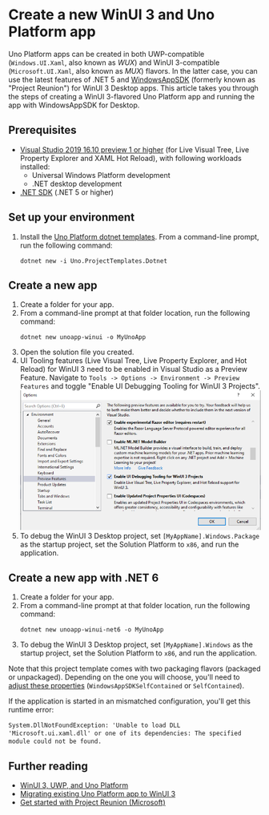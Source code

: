 # Create a new WinUI 3 and Uno Platform app

Uno Platform apps can be created in both UWP-compatible (`Windows.UI.Xaml`, also known as _WUX_) and WinUI 3-compatible (`Microsoft.UI.Xaml`, also known as _MUX_) flavors. In the latter case, you can use the latest features of .NET 5 and [WindowsAppSDK](https://docs.microsoft.com/windows/apps/windows-app-sdk/) (formerly known as "Project Reunion") for WinUI 3 Desktop apps. This article takes you through the steps of creating a WinUI 3-flavored Uno Platform app and running the app with WindowsAppSDK for Desktop.

## Prerequisites

 * [Visual Studio 2019 16.10 preview 1 or higher](https://visualstudio.microsoft.com/vs/preview/) (for Live Visual Tree, Live Property Explorer and XAML Hot Reload), with following workloads installed:
    * Universal Windows Platform development
    * .NET desktop development
 * [.NET SDK](https://docs.microsoft.com/dotnet/core/install/windows) (.NET 5 or higher)

## Set up your environment

1. Install the [Uno Platform dotnet templates](get-started-dotnet-new.md). From a command-line prompt, run the following command:
    ```shell
    dotnet new -i Uno.ProjectTemplates.Dotnet
    ```

## Create a new app

1. Create a folder for your app.
2. From a command-line prompt at that folder location, run the following command:
    ```shell
    dotnet new unoapp-winui -o MyUnoApp
    ```
3. Open the solution file you created.
4. UI Tooling features (Live Visual Tree, Live Property Explorer, and Hot Reload) for WinUI 3 need to be enabled in Visual Studio as a Preview Feature. Navigate to `Tools -> Options -> Environment -> Preview Features` and toggle "Enable UI Debugging Tooling for WinUI 3 Projects".
    ![Preview Feature screenshot](Assets/preview-feature-winui-3-tooling.png)
5. To debug the WinUI 3 Desktop project, set `[MyAppName].Windows.Package` as the startup project, set the Solution Platform to `x86`, and run the application.

## Create a new app with .NET 6

1. Create a folder for your app.
2. From a command-line prompt at that folder location, run the following command:
    ```shell
    dotnet new unoapp-winui-net6 -o MyUnoApp
    ```
3. To debug the WinUI 3 Desktop project, set `[MyAppName].Windows` as the startup project, set the Solution Platform to `x86`, and run the application.

Note that this project template comes with two packaging flavors (packaged or unpackaged). Depending on the one you will choose, you'll need to [adjust these properties](https://github.com/unoplatform/uno/blob/d2e1e454f52e82cd31da2719b5d1aad2a4c8c9e8/src/SolutionTemplate/Uno.ProjectTemplates.Dotnet/content/unoapp-winui-net6/UnoWinUIQuickStart.Windows/UnoWinUIQuickStart.Windows.csproj#L15-L20) (`WindowsAppSDKSelfContained` or `SelfContained`).

If the application is started in an mismatched configuration, you'll get this runtime error:
```
System.DllNotFoundException: 'Unable to load DLL 'Microsoft.ui.xaml.dll' or one of its dependencies: The specified module could not be found.
```

## Further reading

 * [WinUI 3, UWP, and Uno Platform](uwp-vs-winui3.md)
 * [Migrating existing Uno Platform app to WinUI 3](updating-to-winui3.md)
 * [Get started with Project Reunion (Microsoft)](https://docs.microsoft.com/windows/apps/project-reunion/get-started-with-project-reunion)
